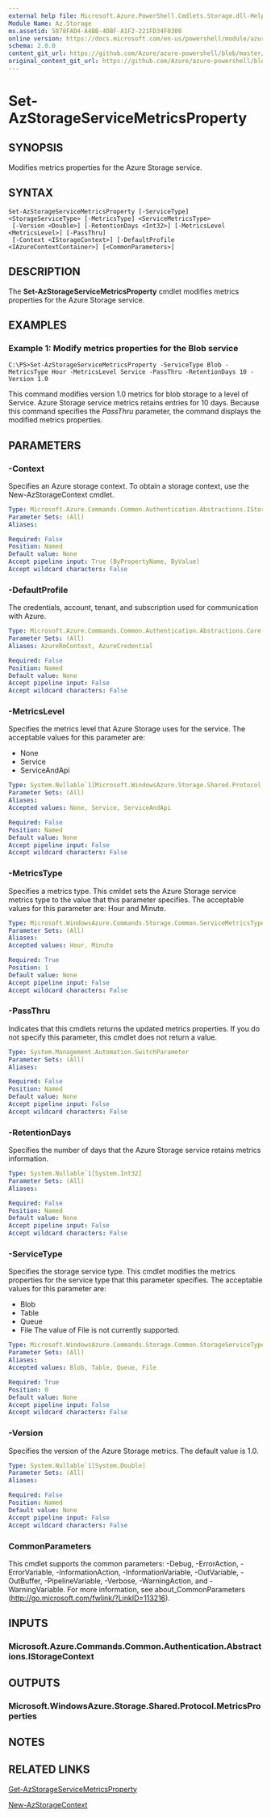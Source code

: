 ```yaml
---
external help file: Microsoft.Azure.PowerShell.Cmdlets.Storage.dll-Help.xml
Module Name: Az.Storage
ms.assetid: 5878FAD4-A4BB-4DBF-A1F2-221FD34F0308
online version: https://docs.microsoft.com/en-us/powershell/module/azure.storage/set-azstorageservicemetricsproperty
schema: 2.0.0
content_git_url: https://github.com/Azure/azure-powershell/blob/master/src/Storage/Storage.Management/help/Set-AzStorageServiceMetricsProperty.md
original_content_git_url: https://github.com/Azure/azure-powershell/blob/master/src/Storage/Storage.Management/help/Set-AzStorageServiceMetricsProperty.md
---
```


# Set-AzStorageServiceMetricsProperty

## SYNOPSIS
Modifies metrics properties for the Azure Storage service.

## SYNTAX

```
Set-AzStorageServiceMetricsProperty [-ServiceType] <StorageServiceType> [-MetricsType] <ServiceMetricsType>
 [-Version <Double>] [-RetentionDays <Int32>] [-MetricsLevel <MetricsLevel>] [-PassThru]
 [-Context <IStorageContext>] [-DefaultProfile <IAzureContextContainer>] [<CommonParameters>]
```

## DESCRIPTION
The **Set-AzStorageServiceMetricsProperty** cmdlet modifies metrics properties for the Azure Storage service.

## EXAMPLES

### Example 1: Modify metrics properties for the Blob service
```
C:\PS>Set-AzStorageServiceMetricsProperty -ServiceType Blob -MetricsType Hour -MetricsLevel Service -PassThru -RetentionDays 10 -Version 1.0
```

This command modifies version 1.0 metrics for blob storage to a level of Service.
Azure Storage service metrics retains entries for 10 days.
Because this command specifies the *PassThru* parameter, the command displays the modified metrics properties.

## PARAMETERS

### -Context
Specifies an Azure storage context.
To obtain a storage context, use the New-AzStorageContext cmdlet.

```yaml
Type: Microsoft.Azure.Commands.Common.Authentication.Abstractions.IStorageContext
Parameter Sets: (All)
Aliases:

Required: False
Position: Named
Default value: None
Accept pipeline input: True (ByPropertyName, ByValue)
Accept wildcard characters: False
```

### -DefaultProfile
The credentials, account, tenant, and subscription used for communication with Azure.

```yaml
Type: Microsoft.Azure.Commands.Common.Authentication.Abstractions.Core.IAzureContextContainer
Parameter Sets: (All)
Aliases: AzureRmContext, AzureCredential

Required: False
Position: Named
Default value: None
Accept pipeline input: False
Accept wildcard characters: False
```

### -MetricsLevel
Specifies the metrics level that Azure Storage uses for the service.
The acceptable values for this parameter are:
- None
- Service
- ServiceAndApi

```yaml
Type: System.Nullable`1[Microsoft.WindowsAzure.Storage.Shared.Protocol.MetricsLevel]
Parameter Sets: (All)
Aliases:
Accepted values: None, Service, ServiceAndApi

Required: False
Position: Named
Default value: None
Accept pipeline input: False
Accept wildcard characters: False
```

### -MetricsType
Specifies a metrics type.
This cmldet sets the Azure Storage service metrics type to the value that this parameter specifies.
The acceptable values for this parameter are: Hour and Minute.

```yaml
Type: Microsoft.WindowsAzure.Commands.Storage.Common.ServiceMetricsType
Parameter Sets: (All)
Aliases:
Accepted values: Hour, Minute

Required: True
Position: 1
Default value: None
Accept pipeline input: False
Accept wildcard characters: False
```

### -PassThru
Indicates that this cmdlets returns the updated metrics properties.
If you do not specify this parameter, this cmdlet does not return a value.

```yaml
Type: System.Management.Automation.SwitchParameter
Parameter Sets: (All)
Aliases:

Required: False
Position: Named
Default value: None
Accept pipeline input: False
Accept wildcard characters: False
```

### -RetentionDays
Specifies the number of days that the Azure Storage service retains metrics information.

```yaml
Type: System.Nullable`1[System.Int32]
Parameter Sets: (All)
Aliases:

Required: False
Position: Named
Default value: None
Accept pipeline input: False
Accept wildcard characters: False
```

### -ServiceType
Specifies the storage service type.
This cmdlet modifies the metrics properties for the service type that this parameter specifies.
The acceptable values for this parameter are:
- Blob 
- Table
- Queue
- File
The value of File is not currently supported.

```yaml
Type: Microsoft.WindowsAzure.Commands.Storage.Common.StorageServiceType
Parameter Sets: (All)
Aliases:
Accepted values: Blob, Table, Queue, File

Required: True
Position: 0
Default value: None
Accept pipeline input: False
Accept wildcard characters: False
```

### -Version
Specifies the version of the Azure Storage metrics.
The default value is 1.0.

```yaml
Type: System.Nullable`1[System.Double]
Parameter Sets: (All)
Aliases:

Required: False
Position: Named
Default value: None
Accept pipeline input: False
Accept wildcard characters: False
```

### CommonParameters
This cmdlet supports the common parameters: -Debug, -ErrorAction, -ErrorVariable, -InformationAction, -InformationVariable, -OutVariable, -OutBuffer, -PipelineVariable, -Verbose, -WarningAction, and -WarningVariable. For more information, see about_CommonParameters (http://go.microsoft.com/fwlink/?LinkID=113216).

## INPUTS

### Microsoft.Azure.Commands.Common.Authentication.Abstractions.IStorageContext

## OUTPUTS

### Microsoft.WindowsAzure.Storage.Shared.Protocol.MetricsProperties

## NOTES

## RELATED LINKS

[Get-AzStorageServiceMetricsProperty](./Get-AzStorageServiceMetricsProperty.md)

[New-AzStorageContext](./New-AzStorageContext.md)


